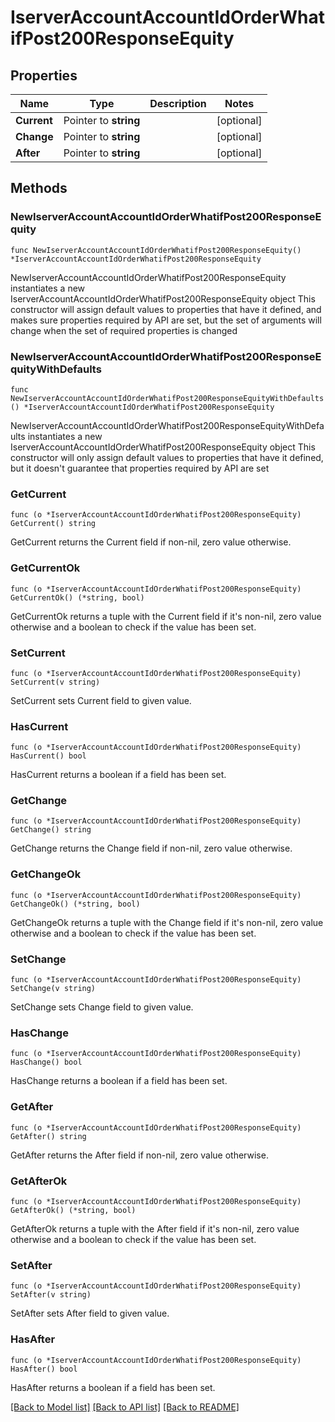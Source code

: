 # IserverAccountAccountIdOrderWhatifPost200ResponseEquity

## Properties

Name | Type | Description | Notes
------------ | ------------- | ------------- | -------------
**Current** | Pointer to **string** |  | [optional] 
**Change** | Pointer to **string** |  | [optional] 
**After** | Pointer to **string** |  | [optional] 

## Methods

### NewIserverAccountAccountIdOrderWhatifPost200ResponseEquity

`func NewIserverAccountAccountIdOrderWhatifPost200ResponseEquity() *IserverAccountAccountIdOrderWhatifPost200ResponseEquity`

NewIserverAccountAccountIdOrderWhatifPost200ResponseEquity instantiates a new IserverAccountAccountIdOrderWhatifPost200ResponseEquity object
This constructor will assign default values to properties that have it defined,
and makes sure properties required by API are set, but the set of arguments
will change when the set of required properties is changed

### NewIserverAccountAccountIdOrderWhatifPost200ResponseEquityWithDefaults

`func NewIserverAccountAccountIdOrderWhatifPost200ResponseEquityWithDefaults() *IserverAccountAccountIdOrderWhatifPost200ResponseEquity`

NewIserverAccountAccountIdOrderWhatifPost200ResponseEquityWithDefaults instantiates a new IserverAccountAccountIdOrderWhatifPost200ResponseEquity object
This constructor will only assign default values to properties that have it defined,
but it doesn't guarantee that properties required by API are set

### GetCurrent

`func (o *IserverAccountAccountIdOrderWhatifPost200ResponseEquity) GetCurrent() string`

GetCurrent returns the Current field if non-nil, zero value otherwise.

### GetCurrentOk

`func (o *IserverAccountAccountIdOrderWhatifPost200ResponseEquity) GetCurrentOk() (*string, bool)`

GetCurrentOk returns a tuple with the Current field if it's non-nil, zero value otherwise
and a boolean to check if the value has been set.

### SetCurrent

`func (o *IserverAccountAccountIdOrderWhatifPost200ResponseEquity) SetCurrent(v string)`

SetCurrent sets Current field to given value.

### HasCurrent

`func (o *IserverAccountAccountIdOrderWhatifPost200ResponseEquity) HasCurrent() bool`

HasCurrent returns a boolean if a field has been set.

### GetChange

`func (o *IserverAccountAccountIdOrderWhatifPost200ResponseEquity) GetChange() string`

GetChange returns the Change field if non-nil, zero value otherwise.

### GetChangeOk

`func (o *IserverAccountAccountIdOrderWhatifPost200ResponseEquity) GetChangeOk() (*string, bool)`

GetChangeOk returns a tuple with the Change field if it's non-nil, zero value otherwise
and a boolean to check if the value has been set.

### SetChange

`func (o *IserverAccountAccountIdOrderWhatifPost200ResponseEquity) SetChange(v string)`

SetChange sets Change field to given value.

### HasChange

`func (o *IserverAccountAccountIdOrderWhatifPost200ResponseEquity) HasChange() bool`

HasChange returns a boolean if a field has been set.

### GetAfter

`func (o *IserverAccountAccountIdOrderWhatifPost200ResponseEquity) GetAfter() string`

GetAfter returns the After field if non-nil, zero value otherwise.

### GetAfterOk

`func (o *IserverAccountAccountIdOrderWhatifPost200ResponseEquity) GetAfterOk() (*string, bool)`

GetAfterOk returns a tuple with the After field if it's non-nil, zero value otherwise
and a boolean to check if the value has been set.

### SetAfter

`func (o *IserverAccountAccountIdOrderWhatifPost200ResponseEquity) SetAfter(v string)`

SetAfter sets After field to given value.

### HasAfter

`func (o *IserverAccountAccountIdOrderWhatifPost200ResponseEquity) HasAfter() bool`

HasAfter returns a boolean if a field has been set.


[[Back to Model list]](../README.md#documentation-for-models) [[Back to API list]](../README.md#documentation-for-api-endpoints) [[Back to README]](../README.md)


